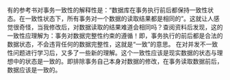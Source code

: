有的参考书对事务一致性的解释性是：“数据库在事务执行前后都保持一致性状态。在一致性状态下，所有事务对一个数据的读取结果都是相同的”。这就让人感觉很奇怪，当我修改后，对数据读取的结果难道会相同吗？查阅资料后发现，这的一致性应理解为：事务对数据完整性约束的遵循！即，事务执行的前后都是合法的数据状态，不会违背任何的数据完整性，这就是“一致”的意思。
在对并发不一致性问题进行学习后，又多了一些新的理解。这个一致性应该是现实数据的状态与理想中的状态是一致的。即排除事务自己本身对数据的修改，在事务读取数据前后，数据应该是一致的。
